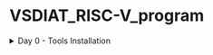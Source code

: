 # VSDIAT_RISC-V_program
<details>
	<summary>Day 0 - Tools Installation </summary>
	
# Day 0 - Tools Installation
## Yosys-RTL Synthesis Tool
<summary><b>Purpose:</b> Converts RTL code into gate-level representations.</summary>
```
$ git clone https://github.com/YosysHQ/yosys.git
$ cd yosys 
$ sudo apt install make
$ sudo apt-get install build-essential clang bison flex \
    libreadline-dev gawk tcl-dev libffi-dev git \
    graphviz xdot pkg-config python3 libboost-system-dev \
    libboost-python-dev libboost-filesystem-dev zlib1g-dev
$ make 
$ sudo make install
```
<img width="575" alt="yosys" src="installation_images/yosys_img.png">


## iverilog-Verilog simulator
<summary><b>Purpose:</b> Compiles and simulates Verilog designs for functional verification.</summary>
```
$ sudo apt-get install iverilog
```
<img width="575" alt="yosys" src="installation_images/iverilog_img.png">

## GTKWave-Waveform viewer
<summary><b>Purpose:</b> Analyzes and visualizes simulation waveforms for debugging.</summary>
```
$ sudo apt update
$ sudo apt install gtkwave
```
<img width="575" alt="yosys" src="installation_images/gtkwave_img.png">


</details>
